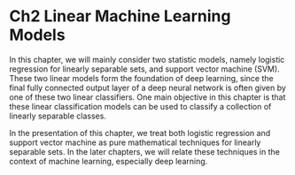 # Ch2 Linear Machine Learning Models
In this chapter, we will mainly consider two statistic models, namely
logistic regression for linearly separable sets, and support vector
machine (SVM). These two linear models form the foundation of deep
learning, since the final fully connected output layer of a deep neural
network is often given by one of these two linear classifiers. One main
objective in this chapter is that these linear classification models can
be used to classify a collection of linearly separable classes.

In the presentation of this chapter, we treat both logistic regression
and support vector machine as pure mathematical techniques for linearly
separable sets. In the later chapters, we will relate these techniques
in the context of machine learning, especially deep learning.

```{tableofcontents}
```
